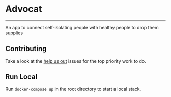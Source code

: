 # Advocat
---------------------------
An app to connect self-isolating people with healthy people to drop them supplies

## Contributing

Take a look at the [help us out](https://github.com/dcdc-io/Advocaat/labels/help%20wanted) issues for the top priority work to do.

## Run Local

Run `docker-compose up` in the root directory to start a local stack.